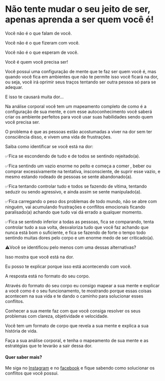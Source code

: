 # Não tente mudar o seu jeito de ser, apenas aprenda a ser quem você é!

Você não é o que falam de você.

Você não é o que fizeram com você.

Você não é o que esperam de você.

Você é quem você precisa ser!

Você possui uma configuração de mente que te faz ser quem você é, mas quando você fica em ambientes que não te permite isso você ficará na dor, ou seja, você irá oprimir seus traços tentando ser outra pessoa só para se adequar.

E isso te causará muita dor…

Na análise corporal você tem um mapeamento completo de como é a configuração de sua mente, e com esse autoconhecimento você saberá criar os ambiente perfeitos para você usar suas habilidades sendo quem você precisa ser.

O problema é que as pessoas estão  acostumadas a viver na dor sem ter consciência disso, e vivem uma vida de frustrações.

Saiba como identificar se você está na dor:

✅Fica se escondendo de tudo e de todos se sentindo rejeitado(a).

✅Fica sentindo um vazio enorme no peito e começa a comer , beber ou comprar excessivamente na tentativa, insconsciente, de suprir esse vazio, e mesmo estando rodeado de pessoas se sente abandonado(a).

✅Fica tentando controlar tudo e todos se fazendo de vítima, tentando seduzir ou sendo agressivo, e ainda assim se sente manipulado(a).

✅Fica carregando o peso dos problemas de todo mundo, não se abre com ninguém, vai acumulando frustrações e conflitos emocionais ficando paralisado(a) achando que tudo vai dá errado a qualquer momento.

✅Fica se sentindo inferior a todas as pessoas, fica se comparando, tenta controlar tudo a sua volta, desvaloriza tudo que você faz achando que nunca está bom o suficiente, e fica se fazendo de forte o tempo todo sentindo muitas dores pelo corpo e um enorme medo de ser criticado(a).

⚠️Você se identificou pelo menos com uma dessas alternativas?

Isso mostra que você está na dor.

Eu posso te explicar porque isso está acontecendo com você.

A resposta está no formato do seu corpo.

Através do formato do seu corpo eu consigo mapear a sua mente e explicar a você como é o seu funcionamento, te mostrando porque essas coisas acontecem na sua vida e te dando o caminho para solucionar esses conflitos.

Conhecer a sua mente faz com que você consiga resolver os seus problemas com clareza, objetividade e velocidade.

Você tem um formato de corpo que revela a sua mente e explica a sua história de vida.

Faça a sua análise corporal, e tenha o mapeamento de sua mente e as estratégias que te levarão a sair dessa dor.

#### Quer saber mais? 

Me siga no [Instagram](https://www.instagram.com/suelencassiaa) e no [facebook](https://fb.com/fonoaudiologa.suelencassia) e fique sabendo como solucionar os conflitos que você possui.






